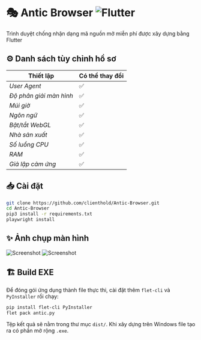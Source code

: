 # 🎭 Antic Browser ![Flutter](https://img.shields.io/badge/Flutter-%2302569B.svg?style=for-the-badge&logo=Flutter&logoColor=white)

Trình duyệt chống nhận dạng mã nguồn mở miễn phí được xây dựng bằng Flutter

## ⚙️ Danh sách tùy chỉnh hồ sơ

| Thiết lập             | Có thể thay đổi |
| ------------------------------ | ----- |
| *User Agent*                   | ✅    |
| *Độ phân giải màn hình*            | ✅    |
| *Múi giờ*                 | ✅    |
| *Ngôn ngữ*                         | ✅    |
| *Bật/tắt WebGL*     | ✅    |
| *Nhà sản xuất*                | ✅    |
| *Số luồng CPU*        | ✅    |
| *RAM*           | ✅    |
| *Giả lập cảm ứng*             | ✅    |

## 📥 Cài đặt
```sh
git clone https://github.com/clienthold/Antic-Browser.git
cd Antic-Browser
pip3 install -r requirements.txt
playwright install
```

## ✨ Ảnh chụp màn hình
![Screenshot](https://github.com/user-attachments/assets/8c38bdea-5e46-4925-b92f-0c00feb2ab14)
![Screenshot](https://github.com/user-attachments/assets/1aee35f4-7075-415a-bbcf-46aa5635d89c)

## 🏗️ Build EXE
Để đóng gói ứng dụng thành file thực thi, cài đặt thêm `flet-cli` và `PyInstaller` rồi chạy:
```sh
pip install flet-cli PyInstaller
flet pack antic.py
```
Tệp kết quả sẽ nằm trong thư mục `dist/`.
Khi xây dựng trên Windows file tạo ra có phần mở rộng `.exe`.
